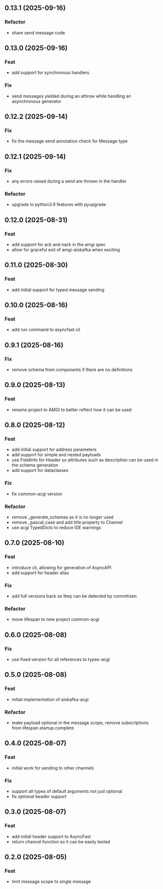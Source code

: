 ## 0.13.1 (2025-09-16)

### Refactor

- share send message code

## 0.13.0 (2025-09-16)

### Feat

- add support for synchronous handlers

### Fix

- send messages yielded during an athrow while handling an asynchronous generator

## 0.12.2 (2025-09-14)

### Fix

- fix the message send annotation check for Message type

## 0.12.1 (2025-09-14)

### Fix

- any errors raised during a send are thrown in the handler

### Refactor

- upgrade to python3.9 features with pyupgrade

## 0.12.0 (2025-08-31)

### Feat

- add support for ack and nack in the amgi spec
- allow for graceful exit of amgi-aiokafka when exciting

## 0.11.0 (2025-08-30)

### Feat

- add initial support for typed message sending

## 0.10.0 (2025-08-16)

### Feat

- add run command to asyncfast cli

## 0.9.1 (2025-08-16)

### Fix

- remove schema from components if there are no definitions

## 0.9.0 (2025-08-13)

### Feat

- rename project to AMGI to better reflect how it can be used

## 0.8.0 (2025-08-12)

### Feat

- add initial support for address parameters
- add support for simple and nested payloads
- use FieldInfo for Header so attributes such as description can be used in the schema generation
- add support for dataclasses

### Fix

- fix common-acgi version

### Refactor

- remove \_generate_schemas as it is no longer used
- remove \_pascal_case and add title property to Channel
- use acgi TypedDicts to reduce IDE warnings

## 0.7.0 (2025-08-10)

### Feat

- introduce cli, allowing for generation of AsyncAPI
- add support for header alias

### Fix

- add full versions back so they can be detected by commitizen

### Refactor

- move lifespan to new project common-acgi

## 0.6.0 (2025-08-08)

### Fix

- use fixed version for all references to types-acgi

## 0.5.0 (2025-08-08)

### Feat

- initial implementation of aiokafka-acgi

### Refactor

- make payload optional in the message scope, remove subscriptions from lifespan.startup.complete

## 0.4.0 (2025-08-07)

### Feat

- initial work for sending to other channels

### Fix

- support all types of default arguments not just optional
- fix optional beader support

## 0.3.0 (2025-08-07)

### Feat

- add initial header support to AsyncFast
- return chancel function so it can be easily tested

## 0.2.0 (2025-08-05)

### Feat

- limit message scope to single message
